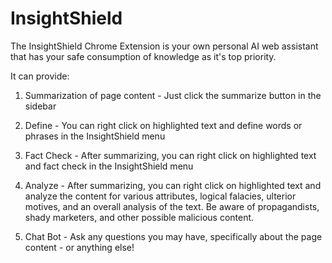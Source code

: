 # InsightShield

The InsightShield Chrome Extension is your own personal AI web assistant that has your safe consumption of knowledge
as it's top priority.

It can provide:

1) Summarization of page content - Just click the summarize button in the sidebar

2) Define - You can right click on highlighted text and define words or phrases in the InsightShield menu

3) Fact Check - After summarizing, you can right click on highlighted text and fact check in the InsightShield menu

4) Analyze - After summarizing, you can right click on highlighted text and analyze the content for various attributes,
   logical falacies, ulterior motives, and an overall analysis of the text. Be aware of propagandists, shady marketers,
   and other possible malicious content.

5) Chat Bot - Ask any questions you may have, specifically about the page content - or anything else!